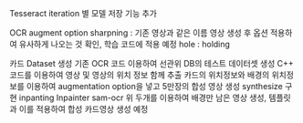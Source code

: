 Tesseract 
iteration 별 모델 저장 기능 추가

OCR
augment option
	sharpning : 기존 영상과 같은 이름 영상 생성 후 옵션 적용하여 유사하게 나오는 것 확인, 학습 코드에 적용 예정
	hole : holding

카드
Dataset 생성
	기존 OCR 코드 이용하여 선관위 DB의 테스트 데이터셋 생성
		C++ 코드를 이용하여 영상 및 영상의 위치 정보 함께 추출 
	카드의 위치정보와 배경의 위치정보를 이용하여 augmentation option을 넣고 5만장의 합성 영상 생성
synthesize 구현
	inpanting
		Inpainter
		sam-ocr
		위 두개를 이용하여 배경만 남은 영상 생성, 템플릿과 이를 적용하여 합성 카드영상 생성 예정